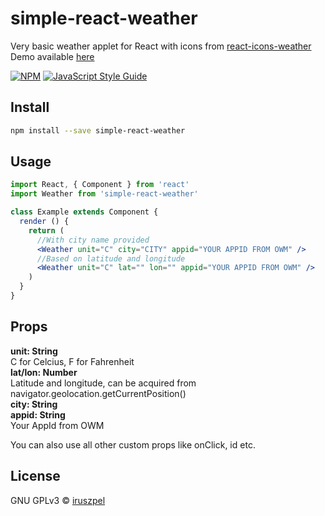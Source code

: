# simple-react-weather

Very basic weather applet for React with icons from [react-icons-weather](https://www.npmjs.com/package/react-icons-weather)  
Demo available [here](https://iruszpel.github.io/simple-react-weather/)


[![NPM](https://img.shields.io/npm/v/simple-react-weather.svg)](https://www.npmjs.com/package/simple-react-weather) [![JavaScript Style Guide](https://img.shields.io/badge/code_style-standard-brightgreen.svg)](https://standardjs.com)

## Install

```bash
npm install --save simple-react-weather
```

## Usage

```jsx
import React, { Component } from 'react'
import Weather from 'simple-react-weather'

class Example extends Component {
  render () {
    return (
      //With city name provided
      <Weather unit="C" city="CITY" appid="YOUR APPID FROM OWM" />
      //Based on latitude and longitude
      <Weather unit="C" lat="" lon="" appid="YOUR APPID FROM OWM" />
    )
  }
}
```
## Props
**unit: String**  
C for Celcius, F for Fahrenheit  
**lat/lon: Number**  
Latitude and longitude, can be acquired from navigator.geolocation.getCurrentPosition()  
**city: String**  
**appid: String**  
Your AppId from OWM    

You can also use all other custom props like onClick, id etc.

## License

GNU GPLv3 © [iruszpel](https://github.com/iruszpel)
